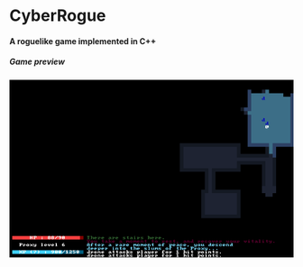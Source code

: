 # CyberRogue


#### A roguelike game implemented in C++
##### Game preview
![Game preview](latest_preview.png?raw=true "Game preview")
